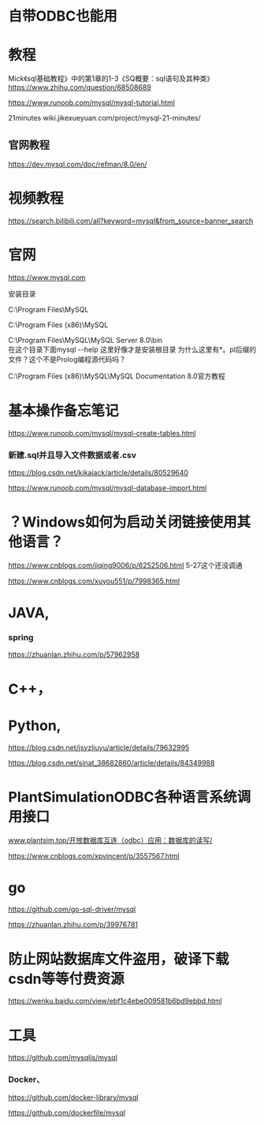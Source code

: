 # 自带ODBC也能用




# 教程
Mick《sql基础教程》中的第1章的1-3《SQ概要：sql语句及其种类》
https://www.zhihu.com/question/68508689



















https://www.runoob.com/mysql/mysql-tutorial.html

21minutes
wiki.jikexueyuan.com/project/mysql-21-minutes/

## 官网教程
https://dev.mysql.com/doc/refman/8.0/en/


# 视频教程



https://search.bilibili.com/all?keyword=mysql&from_source=banner_search







# 官网

https://www.mysql.com

安装目录

C:\Program Files\MySQL



C:\Program Files (x86)\MySQL

C:\Program Files\MySQL\MySQL Server 8.0\bin  
在这个目录下面mysql --help
这里好像才是安装根目录
为什么这里有*。pl后缀的文件？这个不是Prolog编程源代码吗？

C:\Program Files (x86)\MySQL\MySQL Documentation 8.0官方教程

# 基本操作备忘笔记




https://www.runoob.com/mysql/mysql-create-tables.html

### 新建.sql并且导入文件数据或者.csv

https://blog.csdn.net/kikajack/article/details/80529640

https://www.runoob.com/mysql/mysql-database-import.html


















# ？Windows如何为启动关闭链接使用其他语言？


https://www.cnblogs.com/jiqing9006/p/6252506.html
5-27这个还没调通

https://www.cnblogs.com/xuyou551/p/7998365.html







# JAVA,


### spring
https://zhuanlan.zhihu.com/p/57962958




# C++，





# Python,

https://blog.csdn.net/jsyzliuyu/article/details/79632995




https://blog.csdn.net/sinat_38682860/article/details/84349988



#  PlantSimulationODBC各种语言系统调用接口

www.plantsim.top/开放数据库互连（odbc）应用：数据库的读写/






https://www.cnblogs.com/xpvincent/p/3557567.html
# go 
  

https://github.com/go-sql-driver/mysql



https://zhuanlan.zhihu.com/p/39976781



# 防止网站数据库文件盗用，破译下载csdn等等付费资源

https://wenku.baidu.com/view/ebf1c4ebe009581b6bd9ebbd.html


# 工具

https://github.com/mysqljs/mysql




### Docker、

https://github.com/docker-library/mysql




https://github.com/dockerfile/mysql









































































